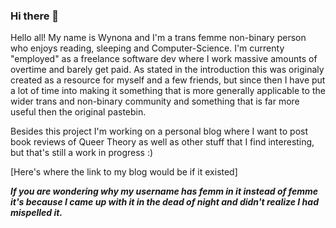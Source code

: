### Hi there 👋

Hello all! My name is Wynona and I'm a trans femme non-binary person who enjoys reading, sleeping and Computer-Science. I'm currenty "employed" as a freelance software dev where I work massive amounts of overtime and barely get paid. As stated in the introduction this was originaly created as a resource for myself and a few friends, but since then I have put a lot of time into making it something that is more generally applicable to the wider trans and non-binary community and something that is far more useful then the original pastebin.

Besides this project I'm working on a personal blog where I want to post book reviews of Queer Theory as well as other stuff that I find interesting, but that's still a work in progress :)

[Here's where the link to my blog would be if it existed]

**_If you are wondering why my username has femm in it instead of femme it's because I came up with it in the dead of night and didn't realize I had mispelled it._**

<!--
**femm-andro/femm-andro** is a ✨ _special_ ✨ repository because its `README.md` (this file) appears on your GitHub profile.

Here are some ideas to get you started:

- 🔭 I’m currently working on ...
- 🌱 I’m currently learning ...
- 👯 I’m looking to collaborate on ...
- 🤔 I’m looking for help with ...
- 💬 Ask me about ...
- 📫 How to reach me: ...
- 😄 Pronouns: ...
- ⚡ Fun fact: ...
-->
